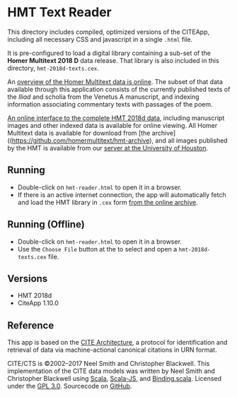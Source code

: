 # HMT Text Reader

This directory includes compiled, optimized versions of the CITEApp, including all necessary CSS and  javascript in a single `.html` file.

It is pre-configured to load a digital library containing a sub-set of the **Homer Multitext 2018 D** data release. That library is also included in this directory, `hmt-2018d-texts.cex`.

An [overview of the Homer Multitext data is online](https://github.com/homermultitext/hmt-archive). The subset of that data available through this application consists of the currently published texts of the *Iliad* and scholia from the Venetus A manuscript, and indexing information associating commentary texts with passages of the poem.

[An online interface to the complete HMT 2018d data](http://www.homermultitext.org/cite-app/), including manuscript images and other indexed data is available for online viewing. All Homer Multitext data is available for download from [the archive]((https://github.com/homermultitext/hmt-archive), and all images published by the HMT is available from our [server at the University of Houston](http://amphoreus.hpcc.uh.edu).

## Running

- Double-click on `hmt-reader.html` to open it in a browser.
- If there is an active internet connection, the app will automatically fetch and load the HMT library in `.cex` form [from the online archive](https://github.com/homermultitext/hmt-archive/tree/master/releases-cex).

## Running (Offline)

- Double-click on `hmt-reader.html` to open it in a browser.
- Use the `Choose File` button at the to select and open a `hmt-2018d-texts.cex` file.

## Versions

- HMT 2018d
- CiteApp 1.10.0

## Reference

This app is based on the [CITE Architecture](http://cite-architecture.github.io), a protocol for identification and retrieval of data via machine-actional canonical citations in URN format.

CITE/CTS is ©2002–2017 Neel Smith and Christopher Blackwell. This implementation of the CITE data models was written by Neel Smith and Christopher Blackwell using <a href="https://www.scala-lang.org">Scala</a>, <a href="http://www.scala-js.org">Scala-JS</a>, and <a href="https://github.com/ThoughtWorksInc/Binding.scala">Binding.scala</a>. Licensed under the <a href="https://www.gnu.org/licenses/gpl-3.0.en.html">GPL 3.0</a>. Sourcecode on <a href="https://github.com/cite-architecture/ScalaJS-CITE-Environment">GitHub</a>.
